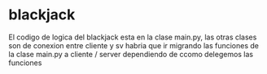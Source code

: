 # blackjack
El codigo de logica del blackjack esta en la clase main.py, las otras clases son de conexion entre cliente y sv
habria que ir migrando las funciones de la clase main.py a cliente / server dependiendo de ccomo delegemos las funciones
